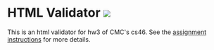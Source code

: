 # HTML Validator ![]((https://api.travis-ci.com/maxinebaghdadi/html_validator.svg?branch=master))

This is an html validator for hw3 of CMC's cs46.
See the [assignment instructions](https://github.com/mikeizbicki/cmc-csci046/tree/master/hw3) for more details.
